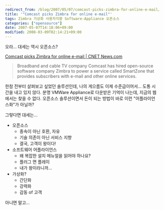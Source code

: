 ```yaml
---
redirect_from: /blog/2007/05/07/comcast-picks-zimbra-for-online-e-mail/
title: '"Comcast picks Zimbra for online e-mail"'
tags: Zimbra 가상화 사용자지향 Software-Appliance 오픈소스
categories: ["opensource"]
date: 2007-05-07T14:18:06+09:00
modified: 2008-03-09T02:14:21+09:00
---
```

오라... 대세는 역시 오픈소스?

[Comcast picks Zimbra for online e-mail \| CNET News.com](http://news.com.com/2100-1032_3-6181737.html?part=rss&tag=2547-1_3-0-20&subj=news)

> Broadband and cable TV company Comcast has hired open-source software company Zimbra to power a service called SmartZone that provides subscribers with e-mail and other online services.

한참 전부터 살펴보고 싶었던 솔루션인데, 나의 게으름도 이제 수준급이어서...
도통 시간을 내고 있지 않다. 분명 VMWare Appliance로 다운받은 기억이 나는데,
지금의 웹에서는 찾을 수 없다. 오픈소스 솔루션이면서 돈이 되는 방법이 바로
이런 "어플라이언스화"가 아닐까?

그렇다면 대세는...

- 오픈소스
  - 종속이 아닌 호환, 자유
  - 기술 의존이 아닌 서비스 지향
  - 결국, 고객이 왕이다!
- 소프트웨어 어플라이언스
  - 왜 복잡한 설치 메뉴얼을 읽어야 하나요?
  - 플러그 면 플레이
  - 내가 왕이라니까...
- 가상화?
  - 간단화
  - 강력화
  - 감동 of 고객

아니면 말고...

